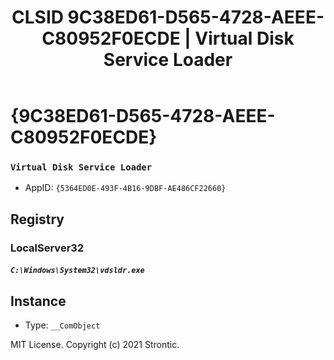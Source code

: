 ﻿---
title: "CLSID 9C38ED61-D565-4728-AEEE-C80952F0ECDE | Virtual Disk Service Loader"
excerpt: What is COM-Object CLSID 9C38ED61-D565-4728-AEEE-C80952F0ECDE?
---

# {9C38ED61-D565-4728-AEEE-C80952F0ECDE}

### `Virtual Disk Service Loader`
* AppID: `{5364ED0E-493F-4B16-9DBF-AE486CF22660}`

## Registry


### LocalServer32

##### `C:\Windows\System32\vdsldr.exe`

## Instance

* Type: `__ComObject`

MIT License. Copyright (c) 2021 Strontic.


